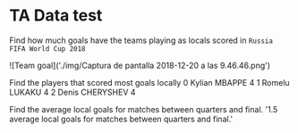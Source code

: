# TA Data test
Find how much goals have the teams playing as locals scored in `Russia FIFA World Cup 2018`

![Team goal]('./img/Captura de pantalla 2018-12-20 a las 9.46.46.png')

Find the players that scored most goals locally
0         Kylian MBAPPE    4
1         Romelu LUKAKU    4
2       Denis CHERYSHEV    4

Find the average local goals for matches between quarters and final.
'1.5 average local goals for matches between quarters and final.'
